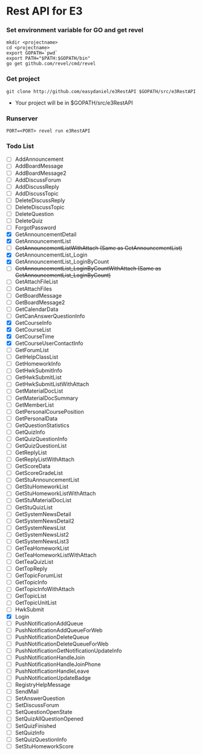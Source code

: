 # Rest API for E3

### Set environment variable for GO and get revel
    mkdir <projectname>
    cd <projectname>
    export GOPATH=`pwd`
    export PATH="$PATH:$GOPATH/bin"
    go get github.com/revel/cmd/revel

### Get project
    git clone http://github.com/easydaniel/e3RestAPI $GOPATH/src/e3RestAPI
  - Your project will be in $GOPATH/src/e3RestAPI

### Runserver
    PORT=<PORT> revel run e3RestAPI

### Todo List
- [ ] AddAnnouncement
- [ ] AddBoardMessage
- [ ] AddBoardMessage2
- [ ] AddDiscussForum
- [ ] AddDiscussReply
- [ ] AddDiscussTopic
- [ ] DeleteDiscussReply
- [ ] DeleteDiscussTopic
- [ ] DeleteQuestion
- [ ] DeleteQuiz
- [ ] ForgotPassword
- [x] GetAnnouncementDetail
- [x] GetAnnouncementList
- [ ] ~~GetAnnouncementListWithAttach (Same as GetAnnouncementList)~~
- [x] GetAnnouncementList_Login
- [x] GetAnnouncementList_LoginByCount
- [ ] ~~GetAnnouncementList_LoginByCountWithAttach (Same as GetAnnouncementList_LoginByCount)~~
- [ ] GetAttachFileList
- [ ] GetAttachFiles
- [ ] GetBoardMessage
- [ ] GetBoardMessage2
- [ ] GetCalendarData
- [ ] GetCanAnswerQuestionInfo
- [x] GetCourseInfo
- [x] GetCourseList
- [x] GetCourseTime
- [x] GetCourseUserContactInfo
- [ ] GetForumList
- [ ] GetHelpClassList
- [ ] GetHomeworkInfo
- [ ] GetHwkSubmitInfo
- [ ] GetHwkSubmitList
- [ ] GetHwkSubmitListWithAttach
- [ ] GetMaterialDocList
- [ ] GetMaterialDocSummary
- [ ] GetMemberList
- [ ] GetPersonalCoursePosition
- [ ] GetPersonalData
- [ ] GetQuestionStatistics
- [ ] GetQuizInfo
- [ ] GetQuizQuestionInfo
- [ ] GetQuizQuestionList
- [ ] GetReplyList
- [ ] GetReplyListWithAttach
- [ ] GetScoreData
- [ ] GetScoreGradeList
- [ ] GetStuAnnouncementList
- [ ] GetStuHomeworkList
- [ ] GetStuHomeworkListWithAttach
- [ ] GetStuMaterialDocList
- [ ] GetStuQuizList
- [ ] GetSystemNewsDetail
- [ ] GetSystemNewsDetail2
- [ ] GetSystemNewsList
- [ ] GetSystemNewsList2
- [ ] GetSystemNewsList3
- [ ] GetTeaHomeworkList
- [ ] GetTeaHomeworkListWithAttach
- [ ] GetTeaQuizList
- [ ] GetTopReply
- [ ] GetTopicForumList
- [ ] GetTopicInfo
- [ ] GetTopicInfoWithAttach
- [ ] GetTopicList
- [ ] GetTopicUnitList
- [ ] HwkSubmit
- [x] Login
- [ ] PushNotificationAddQueue
- [ ] PushNotificationAddQueueForWeb
- [ ] PushNotificationDeleteQueue
- [ ] PushNotificationDeleteQueueForWeb
- [ ] PushNotificationGetNotificationUpdateInfo
- [ ] PushNotificationHandleJoin
- [ ] PushNotificationHandleJoinPhone
- [ ] PushNotificationHandleLeave
- [ ] PushNotificationUpdateBadge
- [ ] RegistryHelpMessage
- [ ] SendMail
- [ ] SetAnswerQuestion
- [ ] SetDiscussForum
- [ ] SetQuestionOpenState
- [ ] SetQuizAllQuestionOpened
- [ ] SetQuizFinished
- [ ] SetQuizInfo
- [ ] SetQuizQuestionInfo
- [ ] SetStuHomeworkScore

